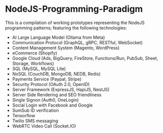 # NodeJS-Programming-Paradigm

This is a compilation of working prototypes representing the NodeJS programming patterns;
featuring the following technologies:
  - AI Large Language Model (Ollama from Meta)
  - Communication Protocol (GraphQL, gRPC, RESTful, WebSocket)
  - Content Management System (Magento, WordPress)
  - eCommerce (Shopify)
  - Google Cloud (Ads, BigQuery, FireStore, Functions/Run, PubSub, Sheet, Storage, Workflows)
  - SQL (MySQL, MySQL Lite)
  - NoSQL (CouchDB, MongoDB, NEDB, Redis)
  - Payments Service (Paypal, Stripe)
  - Security Protocol (OAuth 2.0, OpenID)
  - Server Framework (ExpressJS, HapiJS, NestJS)
  - Server Side Rendering and SEO friendliness
  - Single Signon (Auth0, OneLogin)
  - Social Login with Facebook and Google
  - SumSub ID verification
  - Tensorflow
  - Twilio SMS messaging
  - WebRTC Video Call (Socket.IO)
